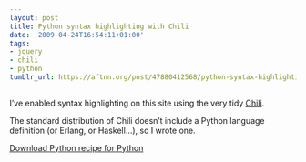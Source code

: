 ```yaml
---
layout: post
title: Python syntax highlighting with Chili
date: '2009-04-24T16:54:11+01:00'
tags:
- jquery
- chili
- python
tumblr_url: https://aftnn.org/post/47880412568/python-syntax-highlighting-chili
---
```

<p>I&rsquo;ve enabled syntax highlighting on this site using the very tidy <a href="http://noteslog.com/chili/">Chili</a>.</p>

<p>The standard distribution of Chili doesn&rsquo;t include a Python language definition (or Erlang, or Haskell&hellip;), so I wrote one.</p>

<p><a href="/stuff/code/python.js">Download Python recipe for Python</a></p>
